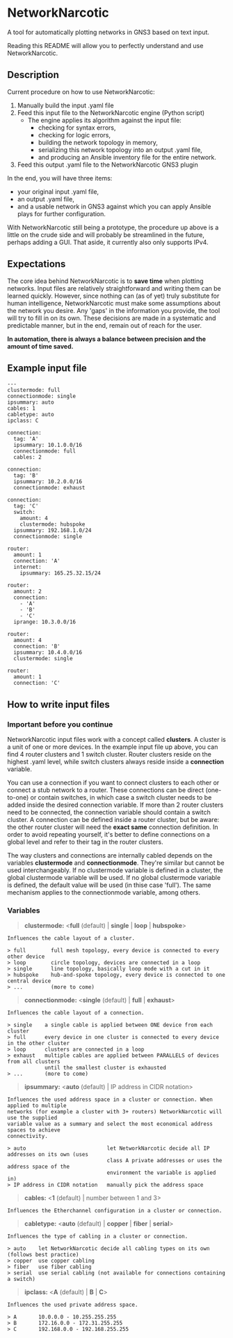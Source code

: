 # NetworkNarcotic
A tool for automatically plotting networks in GNS3 based on text input.

Reading this README will allow you to perfectly understand and use NetworkNarcotic.

## Description
Current procedure on how to use NetworkNarcotic:
1) Manually build the input .yaml file
2) Feed this input file to the NetworkNarcotic engine (Python script)
    * The engine applies its algorithm against the input file:
        * checking for syntax errors,
        * checking for logic errors,
        * building the network topology in memory,
        * serializing this network topology into an output .yaml file,
        * and producing an Ansible inventory file for the entire network.
3) Feed this output .yaml file to the NetworkNarcotic GNS3 plugin

In the end, you will have three items: 
* your original input .yaml file,
* an output .yaml file,
* and a usable network in GNS3 against which you can apply Ansible plays for further configuration. 

With NetworkNarcotic still being a prototype, the procedure up above is a little on the crude side and will probably be streamlined in the future, perhaps adding a GUI. That aside, it currently also only supports IPv4.

## Expectations
The core idea behind NetworkNarcotic is to **save time** when plotting networks. Input files are relatively straightforward and writing them can be learned quickly. However, since nothing can (as of yet) truly substitute for human intelligence, NetworkNarcotic must make some assumptions about the network you desire. Any 'gaps' in the information you provide, the tool will try to fill in on its own. These decisions are made in a systematic and predictable manner, but in the end, remain out of reach for the user. 

**In automation, there is always a balance between precision and the amount of time saved.**

## Example input file
```
---
clustermode: full
connectionmode: single
ipsummary: auto
cables: 1
cabletype: auto
ipclass: C

connection:
  tag: 'A'
  ipsummary: 10.1.0.0/16
  connectionmode: full
  cables: 2

connection:
  tag: 'B'
  ipsummary: 10.2.0.0/16
  connectionmode: exhaust

connection:
  tag: 'C'
  switch:
    amount: 4
    clustermode: hubspoke
  ipsummary: 192.168.1.0/24
  connectionmode: single

router:
  amount: 1
  connection: 'A'
  internet:
    ipsummary: 165.25.32.15/24

router:
  amount: 2
  connection: 
    - 'A'
    - 'B'
    - 'C'
  iprange: 10.3.0.0/16

router:
  amount: 4
  connection: 'B'
  ipsummary: 10.4.0.0/16
  clustermode: single

router:
  amount: 1
  connection: 'C'
```

## How to write input files
### **Important before you continue**
NetworkNarcotic input files work with a concept called **clusters**. A cluster is a unit of one or more devices. In the example input file up above, you can find 4 router clusters and 1 switch cluster. Router clusters reside on the highest .yaml level, while switch clusters always reside inside a **connection** variable.

You can use a connection if you want to connect clusters to each other or connect a stub network to a router. These connections can be direct (one-to-one) or contain switches, in which case a switch cluster needs to be added inside the desired connection variable. If more than 2 router clusters need to be connected, the connection variable should contain a switch cluster. A connection can be defined inside a router cluster, but be aware: the other router cluster will need the **exact same** connection definition. In order to avoid repeating yourself, it's better to define connections on a global level and refer to their tag in the router clusters.

The way clusters and connections are internally cabled depends on the variables **clustermode** and **connectionmode**. They're similar but cannot be used interchangeably. If no clustermode variable is defined in a cluster, the global clustermode variable will be used. If no global clustermode variable is defined, the default value will be used (in thise case 'full'). The same mechanism applies to the connectionmode variable, among others.

### **Variables**
> **clustermode:** <**full** (default) | **single** | **loop** | **hubspoke**>

    Influences the cable layout of a cluster.

    > full        full mesh topology, every device is connected to every other device
    > loop        circle topology, devices are connected in a loop
    > single      line topology, basically loop mode with a cut in it
    > hubspoke    hub-and-spoke topology, every device is connected to one central device
    > ...         (more to come)

> **connectionmode:** <**single** (default) | **full** | **exhaust**>

    Influences the cable layout of a connection.

    > single    a single cable is applied between ONE device from each cluster
    > full      every device in one cluster is connected to every device in the other cluster
    > loop      clusters are connected in a loop
    > exhaust   multiple cables are applied between PARALLELS of devices from all clusters 
                until the smallest cluster is exhausted
    > ...       (more to come)

> **ipsummary:** <**auto** (default) | IP address in CIDR notation> 

    Influences the used address space in a cluster or connection. When applied to multiple 
    networks (for example a cluster with 3+ routers) NetworkNarcotic will use the supplied 
    variable value as a summary and select the most economical address spaces to achieve 
    connectivity.

    > auto                          let NetworkNarcotic decide all IP addresses on its own (uses 
                                    class A private addresses or uses the address space of the 
                                    environment the variable is applied in)
    > IP address in CIDR notation   manually pick the address space

> **cables:** <**1** (default) | number between 1 and 3>

    Influences the Etherchannel configuration in a cluster or connection.

> **cabletype:** <**auto** (default) | **copper** | **fiber** | **serial**>

    Influences the type of cabling in a cluster or connection.

    > auto    let NetworkNarcotic decide all cabling types on its own (follows best practice)
    > copper  use copper cabling
    > fiber   use fiber cabling
    > serial  use serial cabling (not available for connections containing a switch)

> **ipclass:** <**A** (default) | **B** | **C**>

    Influences the used private address space.

    > A       10.0.0.0 - 10.255.255.255
    > B       172.16.0.0 - 172.31.255.255
    > C       192.168.0.0 - 192.168.255.255
